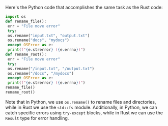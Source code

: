 Here's the Python code that accomplishes the same task as the Rust code:
```python
import os
def rename_file():
 err = "File move error"
 try:
 os.rename("input.txt", "output.txt")
 os.rename("docs", "mydocs")
 except OSError as e:
 print(f"{e.strerror} ({e.errno})")
def rename_root():
 err = "File move error"
 try:
 os.rename("/input.txt", "/output.txt")
 os.rename("/docs", "/mydocs")
 except OSError as e:
 print(f"{e.strerror} ({e.errno})")
rename_file()
rename_root()
```
Note that in Python, we use `os.rename()` to rename files and directories, while in Rust we use the `std::fs` module. Additionally, in Python, we can catch specific errors using `try-except` blocks, while in Rust we can use the `Result` type for error handling.


